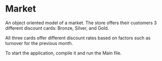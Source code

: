 # Market

An object oriented model of a market. 
The store offers their customers 3 different discount cards: Bronze, Silver, and Gold. 

All three cards offer different discount rates based on factors such as turnover for the previous month.

To start the application, compile it and run the Main file. 

